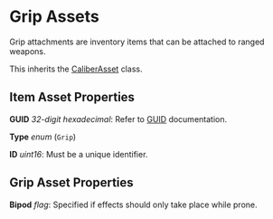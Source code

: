 Grip Assets
===========

Grip attachments are inventory items that can be attached to ranged weapons.

This inherits the [CaliberAsset](/ItemAsset/CaliberAsset.md) class.

Item Asset Properties
---------------------

**GUID** *32-digit hexadecimal*: Refer to [GUID](/GUID.md) documentation.

**Type** *enum* (`Grip`)

**ID** *uint16*: Must be a unique identifier.

Grip Asset Properties
---------------------

**Bipod** *flag*: Specified if effects should only take place while prone.
